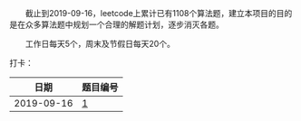　　截止到2019-09-16，leetcode上累计已有1108个算法题，建立本项目的目的是在众多算法题中规划一个合理的解题计划，逐步消灭各题。

　　工作日每天5个，周末及节假日每天20个。

打卡：

| 日期 | 题目编号 |
|---|---|
| 2019-09-16 | [1](../../../README.md) |